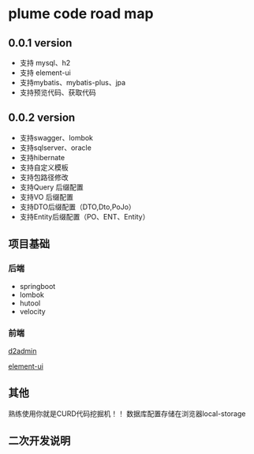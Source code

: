 # plume code road map

## 0.0.1 version

- 支持 mysql、h2
- 支持 element-ui
- 支持mybatis、mybatis-plus、jpa
- 支持预览代码、获取代码

## 0.0.2 version

- 支持swagger、lombok
- 支持sqlserver、oracle
- 支持hibernate
- 支持自定义模板
- 支持包路径修改
- 支持Query 后缀配置
- 支持VO 后缀配置
- 支持DTO后缀配置（DTO,Dto,PoJo）
- 支持Entity后缀配置（PO、ENT、Entity）


## 项目基础

### 后端

- springboot
- lombok
- hutool
- velocity

### 前端

[d2admin](https://d2.pub/zh/)

[element-ui](https://element.eleme.cn/2.15/#/zh-CN)

## 其他

熟练使用你就是CURD代码挖掘机！！ 数据库配置存储在浏览器local-storage

## 二次开发说明
